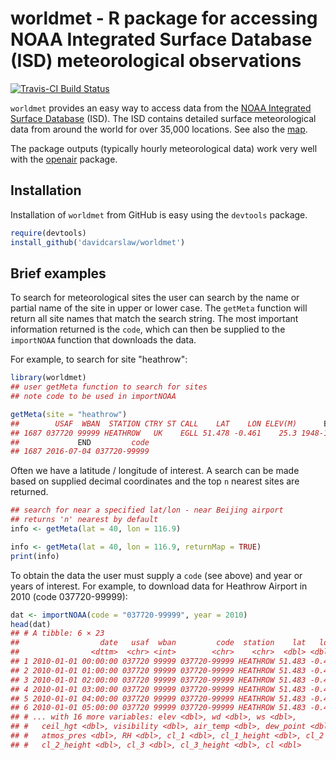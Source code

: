 
<!-- Edit the README.Rmd only!!! The README.md is generated automatically from README.Rmd. -->
worldmet - R package for accessing NOAA Integrated Surface Database (ISD) meteorological observations
=====================================================================================================

[![Travis-CI Build Status](https://travis-ci.org/davidcarslaw/worldmet.svg?branch=master)](https://travis-ci.org/davidcarslaw/worldmet)

`worldmet` provides an easy way to access data from the [NOAA Integrated Surface Database](https://www.ncdc.noaa.gov/isd) (ISD). The ISD contains detailed surface meteorological data from around the world for over 35,000 locations. See also the [map](https://gis.ncdc.noaa.gov/map/viewer/#app=cdo&cfg=cdo&theme=hourly&layers=1).

The package outputs (typically hourly meteorological data) work very well with the [openair](https://github.com/davidcarslaw/openair) package.

Installation
------------

Installation of `worldmet` from GitHub is easy using the `devtools` package.

``` r
require(devtools)
install_github('davidcarslaw/worldmet')
```

Brief examples
--------------

To search for meteorological sites the user can search by the name or partial name of the site in upper or lower case. The `getMeta` function will return all site names that match the search string. The most important information returned is the `code`, which can then be supplied to the `importNOAA` function that downloads the data.

For example, to search for site "heathrow":

``` r
library(worldmet)
## user getMeta function to search for sites
## note code to be used in importNOAA

getMeta(site = "heathrow")
##        USAF  WBAN  STATION CTRY ST CALL    LAT    LON ELEV(M)      BEGIN
## 1687 037720 99999 HEATHROW   UK    EGLL 51.478 -0.461    25.3 1948-12-01
##             END         code
## 1687 2016-07-04 037720-99999
```

Often we have a latitude / longitude of interest. A search can be made based on supplied decimal coordinates and the top `n` nearest sites are returned.

``` r
## search for near a specified lat/lon - near Beijing airport
## returns 'n' nearest by default
info <- getMeta(lat = 40, lon = 116.9)
```

``` r
info <- getMeta(lat = 40, lon = 116.9, returnMap = TRUE)
print(info)
```

To obtain the data the user must supply a `code` (see above) and year or years of interest. For example, to download data for Heathrow Airport in 2010 (code 037720-99999):

``` r
dat <- importNOAA(code = "037720-99999", year = 2010)
head(dat)
## # A tibble: 6 × 23
##                  date   usaf  wban         code  station    lat   lon
##                <dttm>  <chr> <int>        <chr>    <chr>  <dbl> <dbl>
## 1 2010-01-01 00:00:00 037720 99999 037720-99999 HEATHROW 51.483 -0.45
## 2 2010-01-01 01:00:00 037720 99999 037720-99999 HEATHROW 51.483 -0.45
## 3 2010-01-01 02:00:00 037720 99999 037720-99999 HEATHROW 51.483 -0.45
## 4 2010-01-01 03:00:00 037720 99999 037720-99999 HEATHROW 51.483 -0.45
## 5 2010-01-01 04:00:00 037720 99999 037720-99999 HEATHROW 51.483 -0.45
## 6 2010-01-01 05:00:00 037720 99999 037720-99999 HEATHROW 51.483 -0.45
## # ... with 16 more variables: elev <dbl>, wd <dbl>, ws <dbl>,
## #   ceil_hgt <dbl>, visibility <dbl>, air_temp <dbl>, dew_point <dbl>,
## #   atmos_pres <dbl>, RH <dbl>, cl_1 <dbl>, cl_1_height <dbl>, cl_2 <dbl>,
## #   cl_2_height <dbl>, cl_3 <dbl>, cl_3_height <dbl>, cl <dbl>
```

